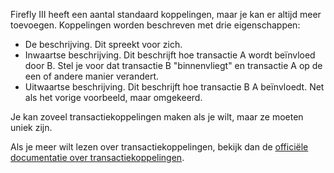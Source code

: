 Firefly III heeft een aantal standaard koppelingen, maar je kan er altijd meer toevoegen. Koppelingen worden beschreven met drie eigenschappen:

* De beschrijving. Dit spreekt voor zich.
* Inwaartse beschrijving. Dit beschrijft hoe transactie A wordt beïnvloed door B. Stel je voor dat transactie B "binnenvliegt" en transactie A op de een of andere manier verandert.
* Uitwaartse beschrijving. Dit beschrijft hoe transactie B A beïnvloedt. Net als het vorige voorbeeld, maar omgekeerd.

Je kan zoveel transactiekoppelingen maken als je wilt, maar ze moeten uniek zijn.

Als je meer wilt lezen over transactiekoppelingen, bekijk dan de [officiële documentatie over transactiekoppelingen](https://firefly-iii.readthedocs.io/en/latest/advanced/links.html).